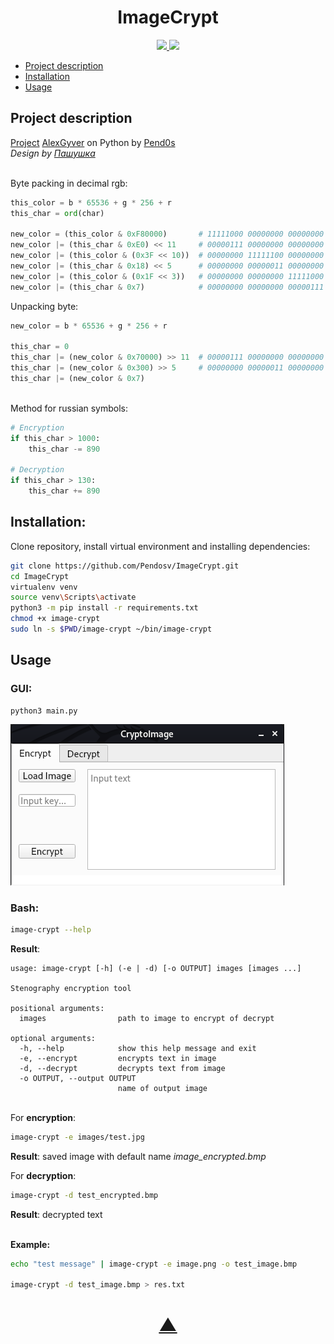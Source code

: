 

<h1 align="center">ImageCrypt</h1>

<p align="center">
  <a href="https://github.com/Pendosv">
    <img src="https://img.shields.io/github/followers/Pendosv?label=Follow&style=social">
  </a>
  <a href="https://github.com/Pendosv/ImageCrypt">
    <img src="https://img.shields.io/github/stars/Pendosv/ImageCrypt?style=social">
  </a>
</p>

* [Project description](#chapter-0)
* [Installation](#chapter-1)
* [Usage](#chapter-2)


<a id="chapter-0"></a>
## Project description 

[Project](https://github.com/AlexGyver/crypto) [AlexGyver](https://github.com/AlexGyver) on Python by [Pend0s](https://github.com/Pendosv)
\
_Design by [Пашушка](https://github.com/PAPASKAS)_

\
Byte packing in decimal rgb:
```python
this_color = b * 65536 + g * 256 + r
this_char = ord(char)

new_color = (this_color & 0xF80000)       # 11111000 00000000 00000000
new_color |= (this_char & 0xE0) << 11     # 00000111 00000000 00000000
new_color |= (this_color & (0x3F << 10))  # 00000000 11111100 00000000
new_color |= (this_char & 0x18) << 5      # 00000000 00000011 00000000
new_color |= (this_color & (0x1F << 3))   # 00000000 00000000 11111000
new_color |= (this_char & 0x7)            # 00000000 00000000 00000111
```

Unpacking byte:
```python
new_color = b * 65536 + g * 256 + r

this_char = 0
this_char |= (new_color & 0x70000) >> 11  # 00000111 00000000 00000000 -> 00000000 00000000 11100000
this_char |= (new_color & 0x300) >> 5     # 00000000 00000011 00000000 -> 00000000 00000000 00011000
this_char |= (new_color & 0x7)
```

\
Method for russian symbols:
```python
# Encryption
if this_char > 1000:
    this_char -= 890

# Decryption
if this_char > 130:
    this_char += 890
```

<a id="chapter-1"></a>
## Installation:

Clone repository, install virtual environment and installing dependencies:

```bash
git clone https://github.com/Pendosv/ImageCrypt.git
cd ImageCrypt
virtualenv venv
source venv\Scripts\activate
python3 -m pip install -r requirements.txt
chmod +x image-crypt
sudo ln -s $PWD/image-crypt ~/bin/image-crypt
```

<a id="chapter-2"></a>
## Usage

### GUI:
```
python3 main.py
```
[![Example](src/preview.png)]()



### Bash:

```bash
image-crypt --help
```
**Result**:
```text
usage: image-crypt [-h] (-e | -d) [-o OUTPUT] images [images ...]

Stenography encryption tool

positional arguments:
  images                path to image to encrypt of decrypt

optional arguments:
  -h, --help            show this help message and exit
  -e, --encrypt         encrypts text in image
  -d, --decrypt         decrypts text from image
  -o OUTPUT, --output OUTPUT
                        name of output image
```

\
For **encryption**: 
```bash
image-crypt -e images/test.jpg
```
**Result**: saved image with default name _image_encrypted.bmp_


For **decryption**: 
```bash
image-crypt -d test_encrypted.bmp
```
**Result**: decrypted text

\
**Example:**
```bash
echo "test message" | image-crypt -e image.png -o test_image.bmp

image-crypt -d test_image.bmp > res.txt
```

<h1 align="center"><a href="#top">▲</a></h1>
